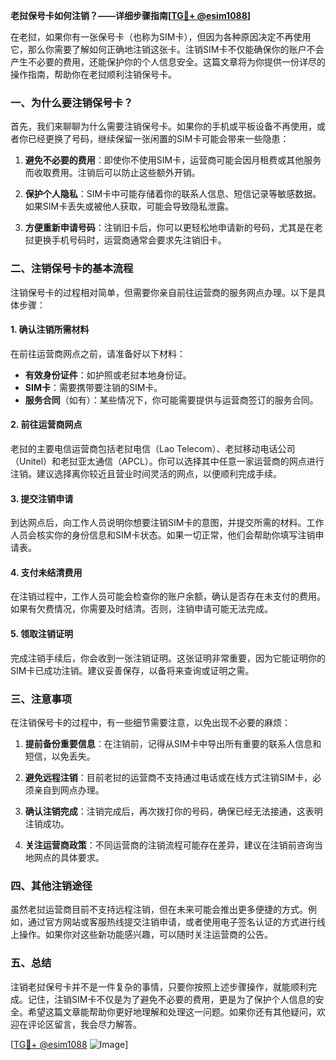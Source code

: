 **老挝保号卡如何注销？——详细步骤指南[[TG💪+ @esim1088](https://t.me/s/esim1088)]**

在老挝，如果你有一张保号卡（也称为SIM卡），但因为各种原因决定不再使用它，那么你需要了解如何正确地注销这张卡。注销SIM卡不仅能确保你的账户不会产生不必要的费用，还能保护你的个人信息安全。这篇文章将为你提供一份详尽的操作指南，帮助你在老挝顺利注销保号卡。

### 一、为什么要注销保号卡？

首先，我们来聊聊为什么需要注销保号卡。如果你的手机或平板设备不再使用，或者你已经更换了号码，继续保留一张闲置的SIM卡可能会带来一些隐患：

1. **避免不必要的费用**：即使你不使用SIM卡，运营商可能会因月租费或其他服务而收取费用。注销后可以防止这些额外开销。
   
2. **保护个人隐私**：SIM卡中可能存储着你的联系人信息、短信记录等敏感数据。如果SIM卡丢失或被他人获取，可能会导致隐私泄露。

3. **方便重新申请号码**：注销旧卡后，你可以更轻松地申请新的号码，尤其是在老挝更换手机号码时，运营商通常会要求先注销旧卡。

### 二、注销保号卡的基本流程

注销保号卡的过程相对简单，但需要你亲自前往运营商的服务网点办理。以下是具体步骤：

#### 1. 确认注销所需材料

在前往运营商网点之前，请准备好以下材料：
- **有效身份证件**：如护照或老挝本地身份证。
- **SIM卡**：需要携带要注销的SIM卡。
- **服务合同**（如有）：某些情况下，你可能需要提供与运营商签订的服务合同。

#### 2. 前往运营商网点

老挝的主要电信运营商包括老挝电信（Lao Telecom）、老挝移动电话公司（Unitel）和老挝亚太通信（APCL）。你可以选择其中任意一家运营商的网点进行注销。建议选择离你较近且营业时间灵活的网点，以便顺利完成手续。

#### 3. 提交注销申请

到达网点后，向工作人员说明你想要注销SIM卡的意图，并提交所需的材料。工作人员会核实你的身份信息和SIM卡状态。如果一切正常，他们会帮助你填写注销申请表。

#### 4. 支付未结清费用

在注销过程中，工作人员可能会检查你的账户余额，确认是否存在未支付的费用。如果有欠费情况，你需要及时结清。否则，注销申请可能无法完成。

#### 5. 领取注销证明

完成注销手续后，你会收到一张注销证明。这张证明非常重要，因为它能证明你的SIM卡已成功注销。建议妥善保存，以备将来查询或证明之需。

### 三、注意事项

在注销保号卡的过程中，有一些细节需要注意，以免出现不必要的麻烦：

1. **提前备份重要信息**：在注销前，记得从SIM卡中导出所有重要的联系人信息和短信，以免丢失。

2. **避免远程注销**：目前老挝的运营商不支持通过电话或在线方式注销SIM卡，必须亲自到网点办理。

3. **确认注销完成**：注销完成后，再次拨打你的号码，确保已经无法接通，这表明注销成功。

4. **关注运营商政策**：不同运营商的注销流程可能存在差异，建议在注销前咨询当地网点的具体要求。

### 四、其他注销途径

虽然老挝运营商目前不支持远程注销，但在未来可能会推出更多便捷的方式。例如，通过官方网站或客服热线提交注销申请，或者使用电子签名认证的方式进行线上操作。如果你对这些新功能感兴趣，可以随时关注运营商的公告。

### 五、总结

注销老挝保号卡并不是一件复杂的事情，只要你按照上述步骤操作，就能顺利完成。记住，注销SIM卡不仅是为了避免不必要的费用，更是为了保护个人信息的安全。希望这篇文章能帮助你更好地理解和处理这一问题。如果你还有其他疑问，欢迎在评论区留言，我会尽力解答。

[[TG💪+ @esim1088](https://t.me/s/esim1088) ![Image](https://i.postimg.cc/4NQfJmqS/Snipaste-2025-05-13-00-14-12.png)]